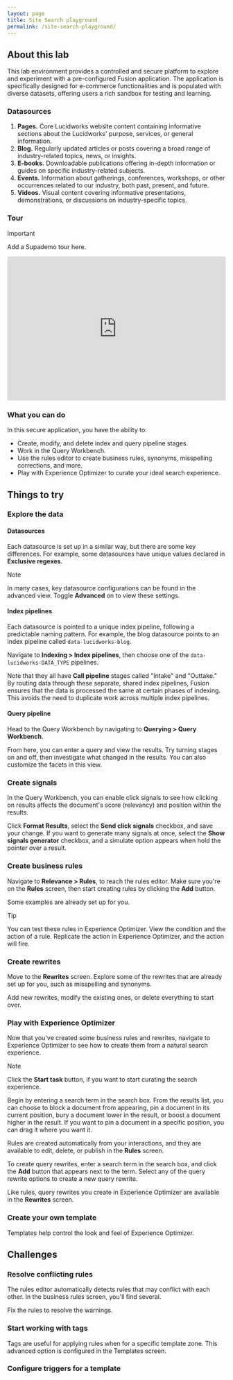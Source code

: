 ```yaml
---
layout: page
title: Site Search playground
permalink: /site-search-playground/
---
```


<link rel="stylesheet" href="/lib/public/global-training.css">

<!-- NOTES

**To-do**

* Add comments to all stages, existing rules, etc.
* Clean up empty pipeline stages.

**Basic things they can do**

* Examine conflicting rules

**Useful admonitions**

> [!NOTE]  
> Highlights information that users should take into account, even when skimming.

> [!TIP]
> Optional information to help a user be more successful.

> [!IMPORTANT]  
> Crucial information necessary for users to succeed.

> [!WARNING]  
> Critical content demanding immediate user attention due to potential risks.

> [!CAUTION]
> Negative potential consequences of an action.


-->

## About this lab

This lab environment provides a controlled and secure platform to explore and experiment with a pre-configured Fusion application. The application is specifically designed for e-commerce functionalities and is populated with diverse datasets, offering users a rich sandbox for testing and learning.


### Datasources

1. **Pages.** Core Lucidworks website content containing informative sections about the Lucidworks' purpose, services, or general information.
1. **Blog.** Regularly updated articles or posts covering a broad range of industry-related topics, news, or insights.
1. **E-books.** Downloadable publications offering in-depth information or guides on specific industry-related subjects.
1. **Events.** Information about gatherings, conferences, workshops, or other occurrences related to our industry, both past, present, and future.
1. **Videos.** Visual content covering informative presentations, demonstrations, or discussions on industry-specific topics.


### Tour

> [!IMPORTANT]  
> Add a Supademo tour here. 

<div style="position: relative; padding-bottom: calc(57.55080213903744% + 42px); height: 0;"><iframe src="https://app.supademo.com/embed/zNW_4xwfmGrXSHIPTAke4" allow="clipboard-write" frameborder="0" webkitallowfullscreen="true" mozallowfullscreen="true" allowfullscreen style="position: absolute; top: 0; left: 0; width: 100%; height: 100%;"></iframe></div>

### What you can do

In this secure application, you have the ability to:

* Create, modify, and delete index and query pipeline stages.
* Work in the Query Workbench. 
* Use the rules editor to create business rules, synonyms, misspelling corrections, and more. 
* Play with Experience Optimizer to curate your ideal search experience.

## Things to try

### Explore the data

#### Datasources

Each datasource is set up in a similar way, but there are some key differences. For example, some datasources have unique values declared in **Exclusive regexes**.

> [!NOTE]  
> In many cases, key datasource configurations can be found in the advanced view. Toggle **Advanced** on to view these settings. 

#### Index pipelines

Each datasource is pointed to a unique index pipeline, following a predictable naming pattern. For example, the blog datasource points to an index pipeline called `data-lucidworks-blog`.

Navigate to **Indexing > Index pipelines**, then choose one of the `data-lucidworks-DATA_TYPE` pipelines. 

Note that they all have **Call pipeline** stages called "Intake" and "Outtake." By routing data through these separate, shared index pipelines, Fusion ensures that the data is processed the same at certain phases of indexing. This avoids the need to duplicate work across multiple index pipelines. 

#### Query pipeline

Head to the Query Workbench by navigating to **Querying > Query Workbench**.

From here, you can enter a query and view the results. Try turning stages on and off, then investigate what changed in the results. You can also customize the facets in this view.

### Create signals

In the Query Workbench, you can enable click signals to see how clicking on results affects the document's score (relevancy) and position within the results. 

Click **Format Results**, select the **Send click signals** checkbox, and save your change. If you want to generate many signals at once, select the **Show signals generator** checkbox, and a simulate option appears when hold the pointer over a result. 

### Create business rules

Navigate to **Relevance > Rules**, to reach the rules editor. Make sure you're on the **Rules** screen, then start creating rules by clicking the **Add** button. 

Some examples are already set up for you. 

> [!TIP]
> You can test these rules in Experience Optimizer. View the condition and the action of a rule. Replicate the action in Experience Optimizer, and the action will fire. 

### Create rewrites

Move to the **Rewrites** screen. Explore some of the rewrites that are already set up for you, such as misspelling and synonyms. 

Add new rewrites, modify the existing ones, or delete everything to start over.

### Play with Experience Optimizer

Now that you've created some business rules and rewrites, navigate to Experience Optimizer to see how to create them from a natural search experience. 

> [!NOTE]  
> Click the **Start task** button, if you want to start curating the search experience. 

Begin by entering a search term in the search box. From the results list, you can choose to block a document from appearing, pin a document in its current position, bury a document lower in the result, or boost a document higher in the result. If you want to pin a document in a specific position, you can drag it where you want it.

Rules are created automatically from your interactions, and they are available to edit, delete, or publish in the **Rules** screen.

To create query rewrites, enter a search term in the search box, and click the **Add** button that appears next to the term. Select any of the query rewrite options to create a new query rewrite. 

Like rules, query rewrites you create in Experience Optimizer are available in the **Rewrites** screen.


### Create your own template

Templates help control the look and feel of Experience Optimizer. 

## Challenges

### Resolve conflicting rules

The rules editor automatically detects rules that may conflict with each other. In the business rules screen, you'll find several. 

Fix the rules to resolve the warnings.

### Start working with tags

Tags are useful for applying rules when for a specific template zone. This advanced option is configured in the Templates screen. 

### Configure triggers for a template



<!-- 

### Create a typeahead template for Experience Optimizer

A good typeahead experience makes searching faster and more efficient for users.

> [!TIP]
> To get a jump start, begin with Experience Optimizer.
> 
> 1. Click the **Start Task** button. 
> 1. Click the search bar. 
> 1. Choose the option to create a new typeahead template.

-->